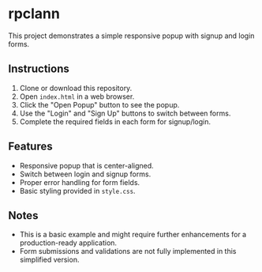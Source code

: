 # rpclann

This project demonstrates a simple responsive popup with signup and login forms.

## Instructions

1. Clone or download this repository.
2. Open `index.html` in a web browser.
3. Click the "Open Popup" button to see the popup.
4. Use the "Login" and "Sign Up" buttons to switch between forms.
5. Complete the required fields in each form for signup/login.

## Features

- Responsive popup that is center-aligned.
- Switch between login and signup forms.
- Proper error handling for form fields.
- Basic styling provided in `style.css`.

## Notes

- This is a basic example and might require further enhancements for a production-ready application.
- Form submissions and validations are not fully implemented in this simplified version.
